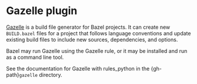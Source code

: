 # Gazelle plugin

[Gazelle](https://github.com/bazelbuild/bazel-gazelle)
is a build file generator for Bazel projects. It can create new `BUILD.bazel` files for a project that follows language conventions and update existing build files to include new sources, dependencies, and options.

Bazel may run Gazelle using the Gazelle rule, or it may be installed and run as a command line tool.

See the documentation for Gazelle with rules_python in the {gh-path}`gazelle`
directory.
